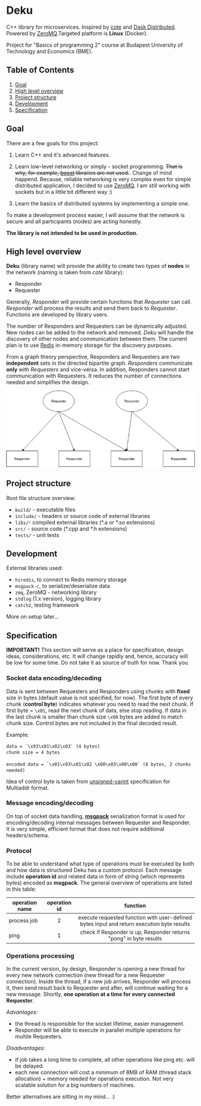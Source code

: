 # Deku

C++ library for microservices. Inspired by [cote](https://github.com/dashersw/cote) and [Dask Distributed](https://distributed.dask.org/en/latest/). Powered by [ZeroMQ](https://zeromq.org).Targeted platform is **Linux** (Docker).

Project for "Basics of programming 2" course at Budapest University of Technology and Economics (BME).

## Table of Contents

1. [Goal](#goal)
2. [High level overview](#hoverview)
3. [Project structure](#structure)
4. [Development](#dev)
5. [Specification](#spec)

## Goal

There are a few goals for this project:

1. Learn C++ and it's advanced features.

2. Learn low-level networking or simply - socket programming. ~~That is why, for example, [boost](https://www.boost.org) libraries are not used.~~. Change of mind happend. Because, reliable networking is very complex even for simple distributed application, I decided to use [ZeroMQ](https://zeromq.org). I am still working with sockets but in a little bit different way :)

3. Learn the basics of distributed systems by implementing a simple one.

To make a development process easier, I will assume that the network is secure and all participants (nodes) are acting honestly.

**The library is not intended to be used in production.**

<a name="hoverview"></a>

## High level overview

**Deku** (library name) will provide the ability to create two types of **nodes** in the network (naming is taken from *cote* library):

- Responder
- Requester

Generally, *Responder* will provide certain functions that *Requester* can call. *Responder* will process the results and send them back to *Requester*. Functions are developed by library users.

The number of Responders and Requesters can be dynamically adjusted. New nodes can be added to the network and removed. *Deku* will handle the discovery of other nodes and communication between them. The current plan is to use [Redis](https://redis.io) in-memory storage for the discovery purposes.

From a graph theory perspective, Responders and Requesters are two **independent** sets in the directed bipartite graph. *Responders* communicate **only** with *Requesters* and vice-versa. In addition, Responders cannot start communication with Requesters. It reduces the number of connections needed and simplifies the design.

![simple network diagram](high_overview.png)

<a name="structure"></a>

## Project structure

Root file structure overview:

- `build/` - executable files
- `include/` - headers or source code of external libraries
- `libs/`- compiled external libraries (*.a or *.so extensions)
- `src/` - source code (*.cpp and *.h extensions)
- `tests/` - unit tests

<a name="dev"></a>

## Development

External libraries used:

- `hiredis`, to connect to Redis memory storage
- `msgpack-c`, to serialize/deserialize data
- `zmq`, ZeroMQ - networking library
- `stdlog` (1.x version), logging library
- `catch2`, testing framework

More on setup later...

<a name="spec"></a>

## Specification

**IMPORTANT!** This section will serve as a place for specification, design ideas,
considerations, etc. It will change rapidly and, hence, accuracy will be low for some time. Do not take it as source of truth for now. Thank you.

### Socket data encoding/decoding

Data is sent between Requesters and Responders using chunks with **fixed** size in bytes (default value is not specified, for now).
The first byte of every chunk (**control byte**) indicates whatever you need to read the next chunk. If first byte = `\x01`, read the next chunk of data, else stop reading.
If data in the last chunk is smaller than chunk size `\x00` bytes are added to match chunk size. Control bytes are not included in the final decoded result.

Example:

```
data = `\x93\x01\x02\x03` (4 bytes)
chunk size = 4 bytes

encoded data = `\x01\x93\x01\x02 \x00\x03\x00\x00` (8 bytes, 2 chunks needed)
```

Idea of control byte is taken from [unsigned-varint](https://github.com/multiformats/unsigned-varint#spec) specification for Multiaddr format.

### Message encoding/decoding

On top of socket data handling, [**msgpack**](https://msgpack.org) serialization format is used for encoding/decoding internal messages between Requester and Responder. It is very simple, efficient format that does not require additional headers/schema.

### Protocol

To be able to understand what type of operations must be executed by both and how data is structured Deku has a custom protocol. Each message include **operation id** and related data in form of string (which represents bytes) encoded as **msgpack**. The general overview of operations are listed in this table:

| operation name | operation id | function  |
| -------------- |:------------:|:---------:|
| process job    | 2          | execute requested function with user-defined bytes input and return execution byte results |
| ping           | 1          | check if Responder is up, Responder returns "pong" in byte results |

### Operations processing

In the current version, by design, Responder is opening a new thread for every new network connection (new thread for a new Requester connection). Inside the thread, if a new job arrives, Responder will process it, then send result back to Requester and after, will continue waiting for a new message. Shortly, **one operation at a time for every connected Requester**.

*Advantages:*

- the thread is responsible for the socket lifetime, easier management.
- Responder will be able to execute in parallel multiple operations for multile Requesters.

*Disadvantages:*

- if job takes a long time to complete, all other operations like ping etc. will be delayed.
- each new connection will cost a minimum of 8MB of RAM (thread stack allocation) + memory needed for operations execution. Not very scalable solution for a big numbers of machines.

Better alternatives are sitting in my mind... :)
